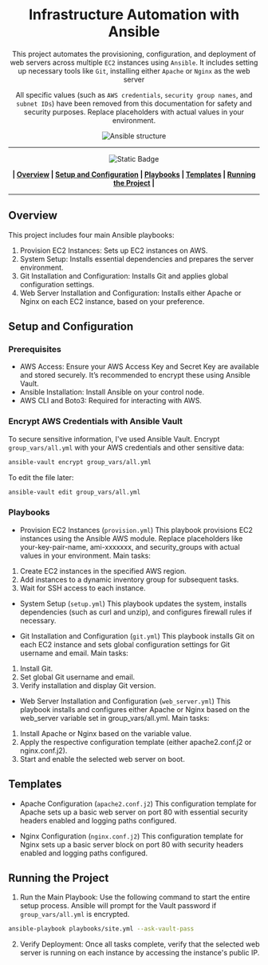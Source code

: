 <div align="center">

# Infrastructure Automation with Ansible
This project automates the provisioning, configuration, and deployment of web servers across multiple `EC2` instances using `Ansible`. It includes setting up necessary tools like `Git`, installing either `Apache` or `Nginx` as the web server

All specific values (such as `AWS credentials`, `security group names`, and `subnet IDs`) have been removed from this documentation for safety and security purposes. Replace placeholders with actual values in your environment.


 ![Ansible structure]()

 ------------

 ![Static Badge](https://img.shields.io/badge/Table%20%20%20%20%20%20%20%20%20%20%20of%20%20%20%20%20%20%20%20%20%20Contents-blue?style=for-the-badge&logoColor=darkviolet)

**| [Overview](#overview) | [Setup and Configuration](#setup-and-configuration) | [Playbooks](#playbooks) | [Templates](#templates) | [Running the Project](#running-the-project) |**

------------

</div>

## Overview

This project includes four main Ansible playbooks:
1. Provision EC2 Instances: Sets up EC2 instances on AWS.
2. System Setup: Installs essential dependencies and prepares the server environment.
3. Git Installation and Configuration: Installs Git and applies global configuration settings.
4. Web Server Installation and Configuration: Installs either Apache or Nginx on each EC2 instance, based on your preference.

## Setup and Configuration
### Prerequisites

- AWS Access: Ensure your AWS Access Key and Secret Key are available and stored securely. It’s recommended to encrypt these using Ansible Vault.
- Ansible Installation: Install Ansible on your control node.
- AWS CLI and Boto3: Required for interacting with AWS.

### Encrypt AWS Credentials with Ansible Vault
To secure sensitive information, I've used Ansible Vault. Encrypt `group_vars/all.yml` with your AWS credentials and other sensitive data:
```bash
ansible-vault encrypt group_vars/all.yml
```
To edit the file later:
```bash
ansible-vault edit group_vars/all.yml
```

### Playbooks
- Provision EC2 Instances (`provision.yml`)
This playbook provisions EC2 instances using the Ansible AWS module. Replace placeholders like your-key-pair-name, ami-xxxxxxx, and security_groups with actual values in your environment.
Main tasks:
1. Create EC2 instances in the specified AWS region.
2. Add instances to a dynamic inventory group for subsequent tasks.
3. Wait for SSH access to each instance.

- System Setup (`setup.yml`)
This playbook updates the system, installs dependencies (such as curl and unzip), and configures firewall rules if necessary.

- Git Installation and Configuration (`git.yml`)
This playbook installs Git on each EC2 instance and sets global configuration settings for Git username and email.
Main tasks:
1. Install Git.
2. Set global Git username and email.
3. Verify installation and display Git version.

- Web Server Installation and Configuration (`web_server.yml`)
This playbook installs and configures either Apache or Nginx based on the web_server variable set in group_vars/all.yml.
Main tasks:
1. Install Apache or Nginx based on the variable value.
2. Apply the respective configuration template (either apache2.conf.j2 or nginx.conf.j2).
3. Start and enable the selected web server on boot.

## Templates
- Apache Configuration (`apache2.conf.j2`)
This configuration template for Apache sets up a basic web server on port 80 with essential security headers enabled and logging paths configured.

- Nginx Configuration (`nginx.conf.j2`)
This configuration template for Nginx sets up a basic server block on port 80 with security headers enabled and logging paths configured.

## Running the Project

1. Run the Main Playbook: Use the following command to start the entire setup process. Ansible will prompt for the Vault password if `group_vars/all.yml` is encrypted.
```bash
ansible-playbook playbooks/site.yml --ask-vault-pass
```
2. Verify Deployment: Once all tasks complete, verify that the selected web server is running on each instance by accessing the instance's public IP.
